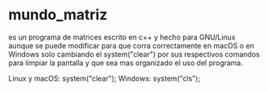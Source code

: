 # mundo_matriz
es un programa de matrices escrito en c++ y hecho para GNU/Linux aunque se puede modificar para que corra correctamente en macOS o en Windows solo cambiando el system("clear") por sus respectivos comandos para limpiar la pantalla y que sea mas organizado el uso del programa.

Linux y macOS: system("clear");
Windows: system("cls");
